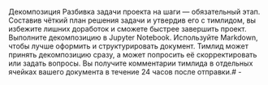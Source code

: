 Декомпозиция
Разбивка задачи проекта на шаги — обязательный этап. Составив чёткий план решения задачи и утвердив его с тимлидом, вы избежите лишних доработок и сможете быстрее завершить проект.
Выполните декомпозицию в Jupyter Notebook. Используйте Markdown, чтобы лучше оформить и структурировать документ.
Тимлид может принять декомпозицию сразу, а может попросить её скорректировать или задать вопросы. Вы получите комментарии тимлида в отдельных ячейках вашего документа в течение 24 часов после отправки.# -

